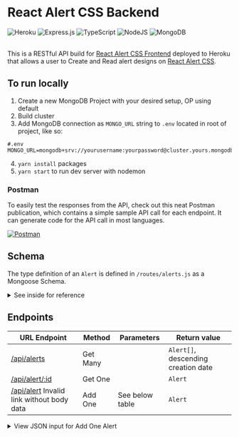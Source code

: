 # React Alert CSS Backend

<div>
  <img alt="Heroku" src="https://img.shields.io/badge/heroku-%23430098.svg?style=for-the-badge&logo=heroku&logoColor=white"/>
  <img alt="Express.js" src="https://img.shields.io/badge/express.js-%23404d59.svg?style=for-the-badge&logo=express&logoColor=%2361DAFB"/>
  <img alt="TypeScript" src="https://img.shields.io/badge/typescript-%23007ACC.svg?style=for-the-badge&logo=typescript&logoColor=white"/>
  <img alt="NodeJS" src="https://img.shields.io/badge/node.js-%2343853D.svg?style=for-the-badge&logo=node-dot-js&logoColor=white"/>
  <img alt="MongoDB" src ="https://img.shields.io/badge/MongoDB-%234ea94b.svg?style=for-the-badge&logo=mongodb&logoColor=white"/>
</div>
&nbsp;

This is a RESTful API build for [React Alert CSS Frontend](https://github.com/theFl00f/react-alert-css) deployed to Heroku that allows a user to Create and Read alert designs on [React Alert CSS](https://react-alert-css.netlify.app).

## To run locally

1. Create a new MongoDB Project with your desired setup, OP using default
2. Build cluster
3. Add MongoDB connection as `MONGO_URL` string to `.env` located in root of project, like so:
```env
#.env
MONGO_URL=mongodb+srv://yourusername:yourpassword@cluster.yours.mongodb.net/
```
4. `yarn install` packages
5. `yarn start` to run dev server with nodemon

### Postman

To easily test the responses from the API, check out this neat Postman publication, which contains a simple sample API call for each endpoint. It can generate code for the API call in most languages.

<a href="https://documenter.getpostman.com/view/14555787/TzXzEHiH">
   <img alt="Postman" src="https://img.shields.io/badge/Postman-FF6C37?style=for-the-badge&logo=postman&logoColor=red" />
</a>

## Schema
The type definition of an `Alert` is defined in `/routes/alerts.js` as a Mongoose Schema.

<details>
   <summary>See inside for reference</summary>   
      
```node
const alert: Alert = {
    user: String,
    alertName: String,
    textValues: {
      message: String,
      button: String,
    },
    css: {
      alertBorderColor: String,
      alertBackgroundColor: String,
      buttonBorderColor: String,
      buttonBackgroundColor: String,
      textColor: String,
      buttonTextColor: String,
    },
    dimensions: {
      alertWidth: Number,
      alertHeight: Number,
      alertBorderRadius: Number,
      alertBorderWidth: Number,
      alertXPadding: Number,
      alertYPadding: Number,
      buttonXPadding: Number,
      buttonYPadding: Number,
      buttonBorderRadius: Number,
      buttonBorderWidth: Number,
    },
  },
  { timestamps: { createdAt: "created_at" } }
}
```
      
</details>

## Endpoints

| URL Endpoint | Method | Parameters | Return value 
|---|---|---|---|
|[/api/alerts](https://react-alert-css-backend.herokuapp.com/api/alerts)|Get Many| | `Alert[]`, descending creation date |
|[/api/alert/:id](http://react-alert-css-backend.herokuapp.com/api/alert/60a5c40242ede7a712edacc6)|Get One| | `Alert` |
|[/api/alert](https://react-alert-css-backend.herokuapp.com/api/alert) Invalid link without body data|Add One| See below table | `Alert` |

<details>
   <summary>View JSON input for Add One Alert</summary>
   
   ```json
   {
      "textValues": {
         "message": "",
         "button": "Close"
      },
      "css": {
         "alertBorderColor": "#181069",
         "alertBackgroundColor": "#3c1069",
         "buttonBorderColor": "#4d1069",
         "buttonBackgroundColor": "#5f1069",
         "textColor": "#ffffff",
         "buttonTextColor": "#ffffff"
      },
      "dimensions": {
         "alertWidth": 24,
         "alertHeight": 14,
         "alertBorderRadius": 0,
         "alertBorderWidth": 0.5,
         "alertXPadding": 1,
         "alertYPadding": 1,
         "buttonXPadding": 4,
         "buttonYPadding": 0,
         "buttonBorderRadius": 10,
         "buttonBorderWidth": 0.5
      },
      "user": "Anonymous",
      "alertName": "Untitled"
   }
```

</details>
